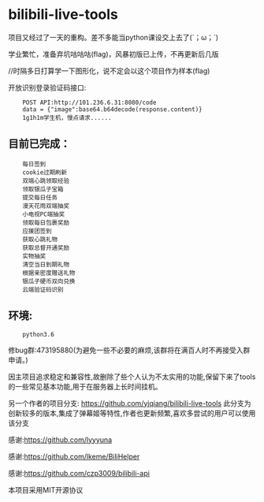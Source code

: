 # bilibili-live-tools


项目又经过了一天的重构。差不多能当python课设交上去了(´；ω；`)

学业繁忙，准备弃坑咕咕咕(flag)，风暴初版已上传，不再更新后几版

//时隔多日打算学一下图形化，说不定会以这个项目作为样本(flag)


开放识别登录验证码接口:

        POST API:http://101.236.6.31:8080/code
        data = {"image":base64.b64decode(response.content)}
        1g1h1m学生机，慢点请求......

目前已完成：
------

        每日签到
        cookie过期刷新
        双端心跳领取经验
        领取银瓜子宝箱
        提交每日任务
        漫天花雨双端抽奖
        小电视PC端抽奖
        领取每日包裹奖励
        应援团签到
        获取心跳礼物
        获取总督开通奖励
        实物抽奖
        清空当日到期礼物
        根据亲密度赠送礼物
        银瓜子硬币双向兑换
        云端验证码识别


环境:
------  
        python3.6
  
    
修bug群:473195880(为避免一些不必要的麻烦,该群将在满百人时不再接受入群申请。)

因主项目追求稳定和兼容性,故删除了些个人认为不太实用的功能,保留下来了tools的一些常见基本功能,用于在服务器上长时间挂机。

另一个作者的项目分支: https://github.com/yjqiang/bilibili-live-tools
此分支为创新较多的版本,集成了弹幕姬等特性,作者也更新频繁,喜欢多尝试的用户可以使用该分支

感谢:https://github.com/lyyyuna

感谢:https://github.com/lkeme/BiliHelper

感谢:https://github.com/czp3009/bilibili-api


本项目采用MIT开源协议
